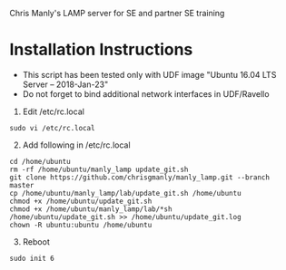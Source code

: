 Chris Manly's LAMP server for SE and partner SE training

# Installation Instructions

- This script has been tested only with UDF image "Ubuntu 16.04 LTS Server – 2018-Jan-23"
- Do not forget to bind additional network interfaces in UDF/Ravello

1. Edit /etc/rc.local

```
sudo vi /etc/rc.local
```

2. Add following in /etc/rc.local

```
cd /home/ubuntu
rm -rf /home/ubuntu/manly_lamp update_git.sh
git clone https://github.com/chrisgmanly/manly_lamp.git --branch master
cp /home/ubuntu/manly_lamp/lab/update_git.sh /home/ubuntu
chmod +x /home/ubuntu/update_git.sh
chmod +x /home/ubuntu/manly_lamp/lab/*sh
/home/ubuntu/update_git.sh >> /home/ubuntu/update_git.log
chown -R ubuntu:ubuntu /home/ubuntu
```

3. Reboot

```
sudo init 6
```
